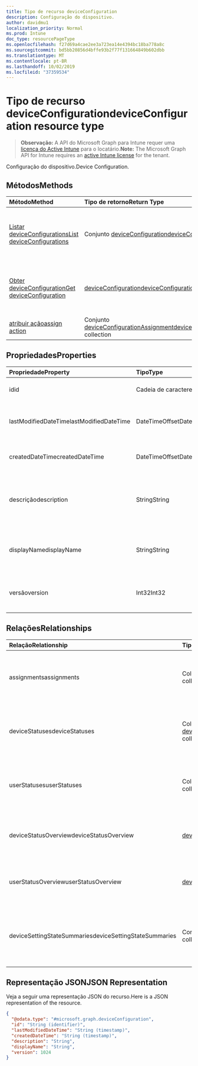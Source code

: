 ```yaml
---
title: Tipo de recurso deviceConfiguration
description: Configuração do dispositivo.
author: davidmu1
localization_priority: Normal
ms.prod: Intune
doc_type: resourcePageType
ms.openlocfilehash: f27d69a4cae2ee3a723ea14e4394bc18ba778a8c
ms.sourcegitcommit: bd5bb20856d4bffe93b2f77f131664849b602dbb
ms.translationtype: MT
ms.contentlocale: pt-BR
ms.lasthandoff: 10/02/2019
ms.locfileid: "37359534"
---
```

# <a name="deviceconfiguration-resource-type"></a><span data-ttu-id="3acc6-103">Tipo de recurso deviceConfiguration</span><span class="sxs-lookup"><span data-stu-id="3acc6-103">deviceConfiguration resource type</span></span>

> <span data-ttu-id="3acc6-104">**Observação:** A API do Microsoft Graph para Intune requer uma [licença do Active Intune](https://go.microsoft.com/fwlink/?linkid=839381) para o locatário.</span><span class="sxs-lookup"><span data-stu-id="3acc6-104">**Note:** The Microsoft Graph API for Intune requires an [active Intune license](https://go.microsoft.com/fwlink/?linkid=839381) for the tenant.</span></span>

<span data-ttu-id="3acc6-105">Configuração do dispositivo.</span><span class="sxs-lookup"><span data-stu-id="3acc6-105">Device Configuration.</span></span>

## <a name="methods"></a><span data-ttu-id="3acc6-106">Métodos</span><span class="sxs-lookup"><span data-stu-id="3acc6-106">Methods</span></span>
|<span data-ttu-id="3acc6-107">Método</span><span class="sxs-lookup"><span data-stu-id="3acc6-107">Method</span></span>|<span data-ttu-id="3acc6-108">Tipo de retorno</span><span class="sxs-lookup"><span data-stu-id="3acc6-108">Return Type</span></span>|<span data-ttu-id="3acc6-109">Descrição</span><span class="sxs-lookup"><span data-stu-id="3acc6-109">Description</span></span>|
|:---|:---|:---|
|[<span data-ttu-id="3acc6-110">Listar deviceConfigurations</span><span class="sxs-lookup"><span data-stu-id="3acc6-110">List deviceConfigurations</span></span>](../api/intune-deviceconfig-deviceconfiguration-list.md)|<span data-ttu-id="3acc6-111">Conjunto [deviceConfiguration](../resources/intune-deviceconfig-deviceconfiguration.md)</span><span class="sxs-lookup"><span data-stu-id="3acc6-111">[deviceConfiguration](../resources/intune-deviceconfig-deviceconfiguration.md) collection</span></span>|<span data-ttu-id="3acc6-112">Listar propriedades e relações de objetos de [deviceConfiguration](../resources/intune-deviceconfig-deviceconfiguration.md).</span><span class="sxs-lookup"><span data-stu-id="3acc6-112">List properties and relationships of the [deviceConfiguration](../resources/intune-deviceconfig-deviceconfiguration.md) objects.</span></span>|
|[<span data-ttu-id="3acc6-113">Obter deviceConfiguration</span><span class="sxs-lookup"><span data-stu-id="3acc6-113">Get deviceConfiguration</span></span>](../api/intune-deviceconfig-deviceconfiguration-get.md)|[<span data-ttu-id="3acc6-114">deviceConfiguration</span><span class="sxs-lookup"><span data-stu-id="3acc6-114">deviceConfiguration</span></span>](../resources/intune-deviceconfig-deviceconfiguration.md)|<span data-ttu-id="3acc6-115">Ler propriedades e relações de objetos de [deviceConfiguration](../resources/intune-deviceconfig-deviceconfiguration.md).</span><span class="sxs-lookup"><span data-stu-id="3acc6-115">Read properties and relationships of the [deviceConfiguration](../resources/intune-deviceconfig-deviceconfiguration.md) object.</span></span>|
|[<span data-ttu-id="3acc6-116">atribuir ação</span><span class="sxs-lookup"><span data-stu-id="3acc6-116">assign action</span></span>](../api/intune-deviceconfig-deviceconfiguration-assign.md)|<span data-ttu-id="3acc6-117">Conjunto [deviceConfigurationAssignment](../resources/intune-deviceconfig-deviceconfigurationassignment.md)</span><span class="sxs-lookup"><span data-stu-id="3acc6-117">[deviceConfigurationAssignment](../resources/intune-deviceconfig-deviceconfigurationassignment.md) collection</span></span>|<span data-ttu-id="3acc6-118">Ainda não documentado</span><span class="sxs-lookup"><span data-stu-id="3acc6-118">Not yet documented</span></span>|

## <a name="properties"></a><span data-ttu-id="3acc6-119">Propriedades</span><span class="sxs-lookup"><span data-stu-id="3acc6-119">Properties</span></span>
|<span data-ttu-id="3acc6-120">Propriedade</span><span class="sxs-lookup"><span data-stu-id="3acc6-120">Property</span></span>|<span data-ttu-id="3acc6-121">Tipo</span><span class="sxs-lookup"><span data-stu-id="3acc6-121">Type</span></span>|<span data-ttu-id="3acc6-122">Descrição</span><span class="sxs-lookup"><span data-stu-id="3acc6-122">Description</span></span>|
|:---|:---|:---|
|<span data-ttu-id="3acc6-123">id</span><span class="sxs-lookup"><span data-stu-id="3acc6-123">id</span></span>|<span data-ttu-id="3acc6-124">Cadeia de caracteres</span><span class="sxs-lookup"><span data-stu-id="3acc6-124">String</span></span>|<span data-ttu-id="3acc6-125">Chave da entidade.</span><span class="sxs-lookup"><span data-stu-id="3acc6-125">Key of the entity.</span></span>|
|<span data-ttu-id="3acc6-126">lastModifiedDateTime</span><span class="sxs-lookup"><span data-stu-id="3acc6-126">lastModifiedDateTime</span></span>|<span data-ttu-id="3acc6-127">DateTimeOffset</span><span class="sxs-lookup"><span data-stu-id="3acc6-127">DateTimeOffset</span></span>|<span data-ttu-id="3acc6-128">Última modificação de DateTime do objeto.</span><span class="sxs-lookup"><span data-stu-id="3acc6-128">DateTime the object was last modified.</span></span>|
|<span data-ttu-id="3acc6-129">createdDateTime</span><span class="sxs-lookup"><span data-stu-id="3acc6-129">createdDateTime</span></span>|<span data-ttu-id="3acc6-130">DateTimeOffset</span><span class="sxs-lookup"><span data-stu-id="3acc6-130">DateTimeOffset</span></span>|<span data-ttu-id="3acc6-131">DateTime em que o objeto foi criado.</span><span class="sxs-lookup"><span data-stu-id="3acc6-131">DateTime the object was created.</span></span>|
|<span data-ttu-id="3acc6-132">descrição</span><span class="sxs-lookup"><span data-stu-id="3acc6-132">description</span></span>|<span data-ttu-id="3acc6-133">String</span><span class="sxs-lookup"><span data-stu-id="3acc6-133">String</span></span>|<span data-ttu-id="3acc6-134">O administrador forneceu a descrição da Configuração do dispositivo.</span><span class="sxs-lookup"><span data-stu-id="3acc6-134">Admin provided description of the Device Configuration.</span></span>|
|<span data-ttu-id="3acc6-135">displayName</span><span class="sxs-lookup"><span data-stu-id="3acc6-135">displayName</span></span>|<span data-ttu-id="3acc6-136">String</span><span class="sxs-lookup"><span data-stu-id="3acc6-136">String</span></span>|<span data-ttu-id="3acc6-137">O administrador forneceu o nome da Configuração do dispositivo.</span><span class="sxs-lookup"><span data-stu-id="3acc6-137">Admin provided name of the device configuration.</span></span>|
|<span data-ttu-id="3acc6-138">versão</span><span class="sxs-lookup"><span data-stu-id="3acc6-138">version</span></span>|<span data-ttu-id="3acc6-139">Int32</span><span class="sxs-lookup"><span data-stu-id="3acc6-139">Int32</span></span>|<span data-ttu-id="3acc6-140">Versão da configuração do dispositivo.</span><span class="sxs-lookup"><span data-stu-id="3acc6-140">Version of the device configuration.</span></span>|

## <a name="relationships"></a><span data-ttu-id="3acc6-141">Relações</span><span class="sxs-lookup"><span data-stu-id="3acc6-141">Relationships</span></span>
|<span data-ttu-id="3acc6-142">Relação</span><span class="sxs-lookup"><span data-stu-id="3acc6-142">Relationship</span></span>|<span data-ttu-id="3acc6-143">Tipo</span><span class="sxs-lookup"><span data-stu-id="3acc6-143">Type</span></span>|<span data-ttu-id="3acc6-144">Descrição</span><span class="sxs-lookup"><span data-stu-id="3acc6-144">Description</span></span>|
|:---|:---|:---|
|<span data-ttu-id="3acc6-145">assignments</span><span class="sxs-lookup"><span data-stu-id="3acc6-145">assignments</span></span>|<span data-ttu-id="3acc6-146">Coleção [deviceConfigurationAssignment](../resources/intune-deviceconfig-deviceconfigurationassignment.md)</span><span class="sxs-lookup"><span data-stu-id="3acc6-146">[deviceConfigurationAssignment](../resources/intune-deviceconfig-deviceconfigurationassignment.md) collection</span></span>|<span data-ttu-id="3acc6-147">A lista de atribuições para o perfil de configuração do dispositivo.</span><span class="sxs-lookup"><span data-stu-id="3acc6-147">The list of assignments for the device configuration profile.</span></span>|
|<span data-ttu-id="3acc6-148">deviceStatuses</span><span class="sxs-lookup"><span data-stu-id="3acc6-148">deviceStatuses</span></span>|<span data-ttu-id="3acc6-149">Coleção [deviceConfigurationDeviceStatus](../resources/intune-deviceconfig-deviceconfigurationdevicestatus.md)</span><span class="sxs-lookup"><span data-stu-id="3acc6-149">[deviceConfigurationDeviceStatus](../resources/intune-deviceconfig-deviceconfigurationdevicestatus.md) collection</span></span>|<span data-ttu-id="3acc6-150">Status de instalação da configuração de dispositivo por dispositivo.</span><span class="sxs-lookup"><span data-stu-id="3acc6-150">Device configuration installation status by device.</span></span>|
|<span data-ttu-id="3acc6-151">userStatuses</span><span class="sxs-lookup"><span data-stu-id="3acc6-151">userStatuses</span></span>|<span data-ttu-id="3acc6-152">Coleção [deviceConfigurationUserStatus](../resources/intune-deviceconfig-deviceconfigurationuserstatus.md)</span><span class="sxs-lookup"><span data-stu-id="3acc6-152">[deviceConfigurationUserStatus](../resources/intune-deviceconfig-deviceconfigurationuserstatus.md) collection</span></span>|<span data-ttu-id="3acc6-153">Status de instalação da configuração do dispositivo por usuário.</span><span class="sxs-lookup"><span data-stu-id="3acc6-153">Device configuration installation status by user.</span></span>|
|<span data-ttu-id="3acc6-154">deviceStatusOverview</span><span class="sxs-lookup"><span data-stu-id="3acc6-154">deviceStatusOverview</span></span>|[<span data-ttu-id="3acc6-155">deviceConfigurationDeviceOverview</span><span class="sxs-lookup"><span data-stu-id="3acc6-155">deviceConfigurationDeviceOverview</span></span>](../resources/intune-deviceconfig-deviceconfigurationdeviceoverview.md)|<span data-ttu-id="3acc6-156">Visão geral do status dos dispositivos da configuração de dispositivos</span><span class="sxs-lookup"><span data-stu-id="3acc6-156">Device Configuration devices status overview</span></span>|
|<span data-ttu-id="3acc6-157">userStatusOverview</span><span class="sxs-lookup"><span data-stu-id="3acc6-157">userStatusOverview</span></span>|[<span data-ttu-id="3acc6-158">deviceConfigurationUserOverview</span><span class="sxs-lookup"><span data-stu-id="3acc6-158">deviceConfigurationUserOverview</span></span>](../resources/intune-deviceconfig-deviceconfigurationuseroverview.md)|<span data-ttu-id="3acc6-159">Visão geral do status dos usuários da configuração de dispositivos</span><span class="sxs-lookup"><span data-stu-id="3acc6-159">Device Configuration users status overview</span></span>|
|<span data-ttu-id="3acc6-160">deviceSettingStateSummaries</span><span class="sxs-lookup"><span data-stu-id="3acc6-160">deviceSettingStateSummaries</span></span>|<span data-ttu-id="3acc6-161">Conjunto [settingStateDeviceSummary](../resources/intune-deviceconfig-settingstatedevicesummary.md)</span><span class="sxs-lookup"><span data-stu-id="3acc6-161">[settingStateDeviceSummary](../resources/intune-deviceconfig-settingstatedevicesummary.md) collection</span></span>|<span data-ttu-id="3acc6-162">Resumo do dispositivo do estado de definição de configuração do dispositivo</span><span class="sxs-lookup"><span data-stu-id="3acc6-162">Device Configuration Setting State Device Summary</span></span>|

## <a name="json-representation"></a><span data-ttu-id="3acc6-163">Representação JSON</span><span class="sxs-lookup"><span data-stu-id="3acc6-163">JSON Representation</span></span>
<span data-ttu-id="3acc6-164">Veja a seguir uma representação JSON do recurso.</span><span class="sxs-lookup"><span data-stu-id="3acc6-164">Here is a JSON representation of the resource.</span></span>
<!-- {
  "blockType": "resource",
  "keyProperty": "id",
  "@odata.type": "microsoft.graph.deviceConfiguration"
}
-->
``` json
{
  "@odata.type": "#microsoft.graph.deviceConfiguration",
  "id": "String (identifier)",
  "lastModifiedDateTime": "String (timestamp)",
  "createdDateTime": "String (timestamp)",
  "description": "String",
  "displayName": "String",
  "version": 1024
}
```




